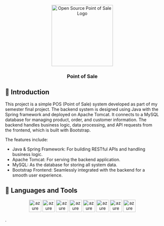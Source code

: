 <p align="center"><img src="https://www.pinclipart.com/picdir/big/570-5706861_portal-icon-png-clipart.png" alt="Open Source Point of Sale Logo" width="auto" height="200"></p>
<h3 align="center">Point of Sale</h3>



## 👋 Introduction

This project is a simple POS (Point of Sale) system developed as part of my semester final project. The backend system is designed using Java with the Spring framework and deployed on Apache Tomcat. It connects to a MySQL database for managing product, order, and customer information. The backend handles business logic, data processing, and API requests from the frontend, which is built with Bootstrap.

The features include:

- Java & Spring Framework: For building RESTful APIs and handling business logic.
- Apache Tomcat: For serving the backend application.
- MySQL: As the database for storing all system data.
- Bootstrap Frontend: Seamlessly integrated with the backend for a smooth user experience.


## 🧪 Languages and Tools
<p align="center">
<img src="https://user-images.githubusercontent.com/25181517/192108372-f71d70ac-7ae6-4c0d-8395-51d8870c2ef0.png" alt="azure" width="40" height="40"/>
<img src="https://user-images.githubusercontent.com/25181517/117201156-9a724800-adec-11eb-9a9d-3cd0f67da4bc.png" alt="azure" width="40" height="40"/>
<img src="https://user-images.githubusercontent.com/25181517/117201470-f6d56780-adec-11eb-8f7c-e70e376cfd07.png" alt="azure" width="40" height="40"/>
<img src="https://user-images.githubusercontent.com/25181517/117207242-07d5a700-adf4-11eb-975e-be04e62b984b.png" alt="azure" width="40" height="40"/>
<img src="https://user-images.githubusercontent.com/25181517/183894676-137319b5-1364-4b6a-ba4f-e9fc94ddc4aa.png" alt="azure" width="40" height="40"/>
<img src="https://user-images.githubusercontent.com/25181517/183896128-ec99105a-ec1a-4d85-b08b-1aa1620b2046.png" alt="azure" width="40" height="40"/>
<img src="https://user-images.githubusercontent.com/25181517/192107858-fe19f043-c502-4009-8c47-476fc89718ad.png" alt="azure" width="40" height="40"/>
<img src="https://user-images.githubusercontent.com/25181517/192108890-200809d1-439c-4e23-90d3-b090cf9a4eea.png" alt="azure" width="40" height="40"/>
</p>

.
